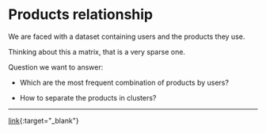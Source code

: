# Products relationship

We are faced with a dataset containing users and the products they use.

Thinking about this a matrix, that is a very sparse one. 

Question we want to answer:

* Which are the most frequent combination of products by users?

* How to separate the products in clusters?

---

[link](https://github.com/sergiorgiraldo/DataScience-Showcase/edit/master/Products%20Relationship/){:target="_blank"}
